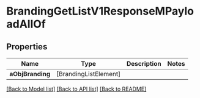# BrandingGetListV1ResponseMPayloadAllOf

## Properties
Name | Type | Description | Notes
------------ | ------------- | ------------- | -------------
**aObjBranding** | [BrandingListElement] |  | 

[[Back to Model list]](../README.md#documentation-for-models) [[Back to API list]](../README.md#documentation-for-api-endpoints) [[Back to README]](../README.md)


